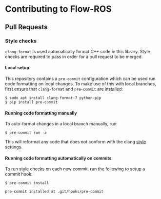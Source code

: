 # Contributing to Flow-ROS

## Pull Requests


### Style checks

`clang-format` is used automatically format C++ code in this library. Style checks are required to pass in order for a pull request to be merged.


#### Local setup

This repository contains a `pre-commit` configuration which can be used run code formatting on local changes. To make use of this with local branches, first ensure that `clang-format` and `pre-commit` are installed:

```
$ sudo apt install clang-format-7 python-pip
$ pip install pre-commit
```

#### Running code formatting manually

To auto-format changes in a local branch manually, run:

```
$ pre-commit run -a
```

This will reformat any code that does not conform with the clang [style settings](.clang-format).


#### Running code formatting automatically on commits

To run style checks on each new commit, run the following to setup a commit hook:

```
$ pre-commit install

pre-commit installed at .git/hooks/pre-commit
```
